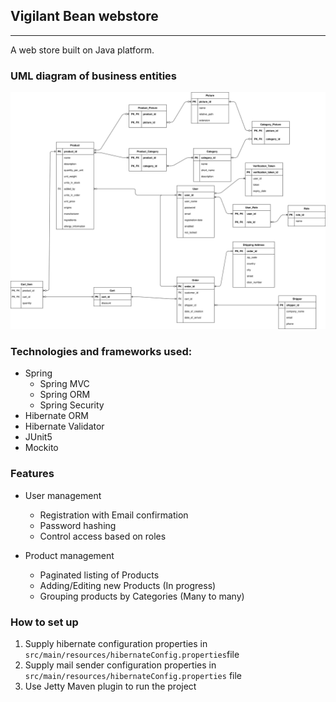 ## Vigilant Bean webstore

---
A web store built on Java platform.

### UML diagram of business entities
![UML diagram](VB_UML.svg)

### Technologies and frameworks used:
* Spring
    * Spring MVC
    * Spring ORM
    * Spring Security
* Hibernate ORM
* Hibernate Validator
* JUnit5
* Mockito

### Features
* User management
  * Registration with Email confirmation
  * Password hashing  
  * Control access based on roles
  
* Product management
    * Paginated listing of Products
    * Adding/Editing new Products (In progress)
    * Grouping products by Categories (Many to many)
  
### How to set up
1. Supply hibernate configuration properties in
```src/main/resources/hibernateConfig.properties```file
2. Supply mail sender configuration properties in 
   ```src/main/resources/hibernateConfig.properties``` file
3. Use Jetty Maven plugin to run the project


    

  